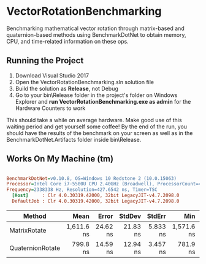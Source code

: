 # VectorRotationBenchmarking

Benchmarking mathematical vector rotation through matrix-based and quaternion-based methods using BenchmarkDotNet to obtain memory, CPU, and time-related information on these ops.

## Running the Project

1. Download Visual Studio 2017
2. Open the VectorRotationBenchmarking.sln solution file
3. Build the solution as **Release**, not Debug
4. Go to your bin\Release folder in the project's folder on Windows Explorer and **run VectorRotationBenchmarking.exe as admin** for the Hardware Counters to work

This should take a while on average hardware. Make good use of this waiting period and get yourself some coffee! By the end of the run, you should have the results of the benchmark on your screen as well as in the BenchmarkDotNet.Artifacts folder inside bin\Release.

## Works On My Machine (tm)

``` ini

BenchmarkDotNet=v0.10.8, OS=Windows 10 Redstone 2 (10.0.15063)
Processor=Intel Core i7-5500U CPU 2.40GHz (Broadwell), ProcessorCount=4
Frequency=2338338 Hz, Resolution=427.6542 ns, Timer=TSC
  [Host]     : Clr 4.0.30319.42000, 32bit LegacyJIT-v4.7.2098.0
  DefaultJob : Clr 4.0.30319.42000, 32bit LegacyJIT-v4.7.2098.0
```
 |           Method |       Mean |    Error |   StdDev |   StdErr |        Min |         Q1 |     Median |         Q3 |        Max |        Op/s |  Gen 0 | Allocated | Timer/Op | TotalCycles/Op |
 |----------------- |-----------:|---------:|---------:|---------:|-----------:|-----------:|-----------:|-----------:|-----------:|------------:|-------:|----------:|---------:|---------------:|
 |     MatrixRotate | 1,611.6 ns | 24.62 ns | 21.83 ns | 5.833 ns | 1,571.6 ns | 1,594.1 ns | 1,613.7 ns | 1,621.5 ns | 1,658.5 ns |   620,502.9 | 0.6008 |    1264 B |       48 |           7322 |
 | QuaternionRotate |   799.8 ns | 14.59 ns | 12.94 ns | 3.457 ns |   781.9 ns |   789.9 ns |   797.8 ns |   806.3 ns |   827.4 ns | 1,250,267.5 | 0.3119 |     656 B |       21 |           3318 |
